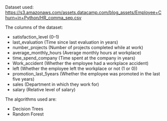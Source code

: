 Dataset used: https://s3.amazonaws.com/assets.datacamp.com/blog_assets/Employee+Churn+in+Python/HR_comma_sep.csv

The columns of the dataset:
- satisfaction_level (0–1)
- last_evaluation (Time since last evaluation in years)
- number_projects (Number of projects completed while at work)
- average_monthly_hours (Average monthly hours at workplace)
- time_spend_company (Time spent at the company in years)
- Work_accident (Whether the employee had a workplace accident)
- left (Whether the employee left the workplace or not (1 or 0))
- promotion_last_5years (Whether the employee was promoted in the last five years)
- sales (Department in which they work for)
- salary (Relative level of salary)

The algorithms used are:
- Decision Trees
- Random Forest
